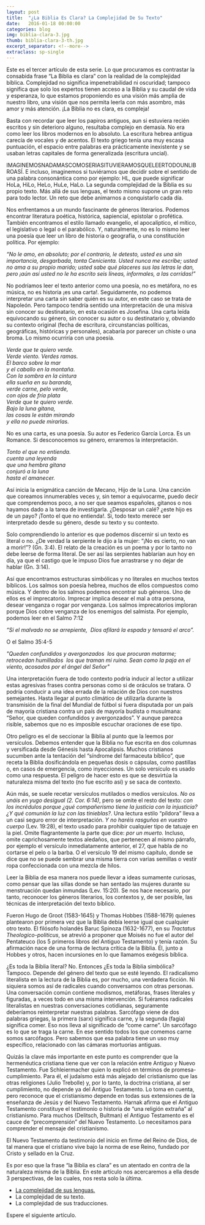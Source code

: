 ```yaml
---
layout: post
title:  "¿La Biblia Es Clara? La Complejidad De Su Texto"
date:   2016-01-18 00:00:00
categories: blog
img: biblia-clara-3.jpg
thumb: biblia-clara-3-th.jpg
excerpt_separator: <!--more-->
extraclass: sp-single
---
```

Este es el tercer artículo de esta serie. Lo que procuramos es contrastar la consabida frase “La Biblia es clara” con la realidad de la complejidad bíblica.  Complejidad no significa impenetrabilidad ni oscuridad; tampoco significa que solo los expertos tienen acceso a la Biblia y su caudal de vida y esperanza, lo que estamos proponiendo es una visión más amplia de nuestro libro, una visión que nos permita leerla con más asombro, más amor y más atención. ¡La Biblia no es clara, es compleja!

<!--more-->

Basta con recordar que leer los papiros antiguos, aun si estuviera recién escritos y sin deterioro alguno, resultaba complejo en demasía. No era como leer los libros modernos en lo absoluto.  La escritura hebrea antigua carecía de vocales y de acentos. El texto griego tenía una muy escasa puntuación, el espacio entre palabras era prácticamente inexistente y se usaban letras capitales de forma generalizada (escritura uncial). 

IMAGINEMOSNADAMASCOMOSERIASITUVIERAMOSQUELEERTODOUNLIBROASÍ.  E incluso, imaginemos si tuviéramos que decidir sobre el sentido de una palabra consonántica como por ejemplo: HL, que puede significar HoLa, HiLo, HeLo, HuLe, HaLo. La segunda complejidad de la Biblia es su propio texto. Más allá de sus lenguas, el texto mismo supone un gran reto para todo lector. Un reto que debe animarnos a conquistarlo cada día. 

Nos enfrentamos a un mundo fascinante de géneros literarios. Podemos encontrar literatura poética, histórica, sapiencial, epistolar o profética. También encontramos el estilo llamado evangelio, el apocalíptico, el mítico, el legislativo o legal o el parabólico. Y, naturalmente, no es lo mismo leer una poesía que leer un libro de historia o geografía, o una constitución política.  Por ejemplo:

_“No le amo, en absoluto; por el contrario, le detesto, usted es una sin importancia, desgarbada, tonta Cenicienta. Usted nunca me escribe; usted no ama a su propio marido; usted sabe qué placeres sus las letras le dan, pero ¡aún así usted no le ha escrito seis líneas, informales, a las corridas!”_

No podríamos leer el texto anterior como una poesía, no es metáfora, no es música, no es historia ¡es una carta!. Seguidamente, no podemos interpretar una carta sin saber quién es su autor, en este caso se trata de Napoleón. Pero tampoco tendría sentido una interpretación de una misiva sin conocer su destinatario, en esta ocasión es Josefina. Una carta leída equivocando su género, sin conocer su autor o su destinatario y, obviando su contexto original (fecha de escritura, circunstancias políticas, geográficas, históricas y personales), acabaría por parecer un chiste o una broma. Lo mismo ocurriría con una poesía.

_Verde que te quiero verde.<br/>
Verde viento. Verdes ramas.<br/>
El barco sobre la mar<br/> 
y el caballo en la montaña.<br/> 
Con la sombra en la cintura<br/>
ella sueña en su baranda,<br/> 
verde carne, pelo verde,<br/>
con ojos de fría plata<br/> 
Verde que te quiero verde.<br/>
Bajo la luna gitana,<br/> 
las cosas le están mirando<br/> 
y ella no puede mirarlas._

No es una carta, es una poesía. Su autor es Federico García Lorca. Es un Romance. Si desconocemos su género, erraremos la interpretación. 

_Tonto el que no entienda. <br/>
cuenta una leyenda <br/>
que una hembra gitana <br/>
conjuró a la luna <br/>
hasta el amanecer._

Así inicia la enigmática canción de Mecano, Hijo de la Luna. Una canción que coreamos innumerables veces y, sin temor a equivocarme, puedo decir que comprendemos poco, a no ser que seamos españoles, gitanos o nos hayamos dado a la tarea de investigarla. ¿Desposar un calé? ¿este hijo es de un payo? ¡Tonto el que no entienda!. Si, todo texto merece ser interpretado desde su género, desde su texto y su contexto. 

Solo comprendiendo lo anterior es que podemos discernir si un texto es literal o no. ¿De verdad la serpiente le dijo a la mujer: “¡No es cierto, no van a morir!”? (Gn. 3:4). El relato de la creación es un poema y por lo tanto no debe leerse de forma literal. De ser así las serpientes hablarían aun hoy en día, ya que el castigo que le impuso Dios fue arrastrarse y no dejar de hablar (Gn. 3:14). 

Así que encontramos estructuras simbólicas y no literales en muchos textos bíblicos.  Los salmos son poesía hebrea, muchos de ellos compuestos como música. Y dentro de los salmos podemos encontrar sub géneros. Uno de ellos es el imprecatorio. Imprecar implica desear el mal a otra persona, desear venganza o rogar por venganza. Los salmos imprecatorios imploran porque Dios cobre venganza de los enemigos del salmista. Por ejemplo, podemos leer en el Salmo 7:12 

_“Si el malvado no se arrepiente,
 Dios afilará la espada y tensará el arco”._

O el Salmo 35:4-5 

_"Queden confundidos y avergonzados
 los que procuran matarme;
retrocedan humillados
 los que traman mi ruina.
Sean como la paja en el viento,
acosados por el ángel del Señor"_

Una interpretación fuera de todo contexto podría inducir al lector a utilizar estas agresivas frases contra personas como si de oráculos se tratara. O podría conducir a una idea errada de la relación de Dios con nuestros semejantes. Hasta llegar al punto climático de utilizarla durante la transmisión de la final del Mundial de fútbol si fuera disputada por un país de mayoría cristiana contra un país de mayoría budista o musulmana: “Señor, que queden confundidos y avergonzados”. Y aunque parezca risible, sabemos que no es imposible escuchar oraciones de ese tipo. 

Otro peligro es el de seccionar la Biblia al punto que la leemos por versículos. Debemos entender que la Biblia no fue escrita en dos columnas y versificada desde Génesis hasta Apocalipsis.  Muchos cristianos sucumben ante la tentación del “síndrome del farmaceuta bíblico”, que receta la Biblia dosificándola en pequeñas dosis o cápsulas, como pastillas o, en casos de emergencia, como inyecciones. Un solo versículo es usado como una respuesta. El peligro de hacer esto es que se desvirtúa la naturaleza misma del texto (no fue escrito así) y se saca de contexto. 

Aún más, se suele recetar versículos mutilados o medios versículos. _No os unáis en yugo desigual (2. Cor. 6:14)_, pero se omite el resto del texto:  _con los incrédulos porque ¿qué compañerismo tiene la justicia con la injusticia? ¿Y qué comunión la luz con las tinieblas?_. Una lectura estilo “píldora” lleva a un casi seguro error de interpretación. _Y no haréis rasguños en vuestro cuerpo_ (Lev. 19:28), el texto usado para prohibir cualquier tipo de tatuaje en la piel. Omite flagrantemente la parte que dice: _por un muerto._ Incluso, omite caprichosamente textos aledaños, que pertenecen al mismo párrafo, por ejemplo el versículo inmediatamente anterior, el 27, que habla de no cortarse el pelo o la barba. O el versículo 19 del mismo capítulo, donde se dice que no se puede sembrar una misma tierra con varias semillas o vestir ropa confeccionada con una mezcla de hilos. 

Leer la Biblia de esa manera nos puede llevar a ideas sumamente curiosas, como pensar que las sillas donde se han sentado las mujeres durante su menstruación quedan inmundas (Lev. 15:20). Se nos hace necesario, por tanto, reconocer los géneros literarios, los contextos y, de ser posible, las técnicas de interpretación del texto bíblico. 

Fueron Hugo de Groot (1583-1645) y Thomas Hobbes (1588-1679) quienes plantearon por primera vez que la Biblia debía leerse igual que cualquier otro texto.  El filósofo holandés Baruc Spinoza (1632-1677), en su _Tractatus Theologico-politicus_, se atrevió a proponer que Moisés no fue el autor del Pentateuco (los 5 primeros libros del Antiguo Testamento) y tenía razón. Su afirmación nace de una forma de lectura crítica de la Biblia.  Él, junto a Hobbes y otros, hacen incursiones en lo que llamamos exégesis bíblica. 

¿Es toda la Biblia literal? No. Entonces ¿Es toda la Biblia simbólica? Tampoco. Depende del género del texto que se esté leyendo. El radicalismo literalista en la lectura de la Biblia es, por mucho, una verdadera ficción. Ni siquiera somos así de radicales cuando conversamos con otras personas. Una conversación común contiene modismos, metáforas, frases literales y figuradas, a veces todo en una misma intervención. Si fuéramos radicales literalistas en nuestras conversaciones cotidianas, seguramente deberíamos reinterpretar nuestras palabras. Sarcófago viene de dos palabras griegas, la primera (sarx) significa carne, y la segunda (fagia) significa comer. Eso nos lleva al significado de “come carne”. Un sarcófago es lo que se traga la carne. En ese sentido todos los que comemos carne somos sarcófagos. Pero sabemos que esa palabra tiene un uso muy específico, relacionado con las cámaras mortuorias antiguas. 

Quizás la clave más importante en este punto es comprender que la hermenéutica cristiana tiene que ver con la relación entre Antiguo y Nuevo Testamento. Fue Schleiermacher quien lo explicó en términos de promesa-cumplimiento. Para él, el judaísmo está más alejado del cristianismo que las otras religiones (Julio Trebolle) y, por lo tanto, la doctrina cristiana, al ser cumplimiento, no depende ya del Antiguo Testamento. Lo toma en cuenta,  pero reconoce que el cristianismo depende en todas sus extensiones de la enseñanza de Jesús y del Nuevo Testamento. Harnak afirma que el Antiguo Testamento constituye el testimonio o historia de “una religión extraña” al cristianismo.  Para muchos (Delitsch, Bultman) el Antiguo Testamento es el cauce de “precomprensión” del Nuevo Testamento. Lo necesitamos para comprender el mensaje del cristianismo. 

El Nuevo Testamento da testimonio del inicio en firme del Reino de Dios, de tal manera que el cristiano vive bajo la norma de ese Reino, fundado por Cristo y sellado en la Cruz. 


Es por eso que la frase “la Biblia es clara” es un atentado en contra de la naturaleza misma de la Biblia. En este artículo nos acercaremos a ella desde 3 perspectivas, de las cuales, nos resta solo la última. 

- [La complejidad de sus lenguas.](/blog/2016/01/13/la-biblia-es-clara-2.html)
- La complejidad de su texto.
- La complejidad de sus traducciones.

Espere el siguiente artículo.